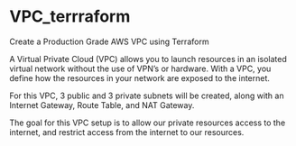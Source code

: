 # VPC_terrraform
Create a Production Grade AWS VPC using Terraform

A Virtual Private Cloud (VPC) allows you to launch resources in an isolated virtual network without the use of VPN’s or hardware. With a VPC, you define how the resources in your network are exposed to the internet.

For this VPC, 3 public and 3 private subnets will be created, along with an Internet Gateway, Route Table, and NAT Gateway.

The goal for this VPC setup is to allow our private resources access to the internet, and restrict access from the internet to our resources.
